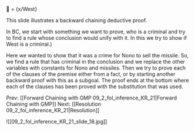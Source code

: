 ﻿ = {x/West}

This slide illustrates a backward chaining deductive proof.

In BC, we start with something we want to prove, who is a criminal and try to find a rule whose conclusion would unify with it.  In this we try to show if West is a criminal.)

Here we wanted to show that it was a crime for Nono to sell the missile. So, we find a rule that has criminal in the conclusion and we replace the other variables with constants for Nono and missiles.
Then we try to prove each of the clauses of the premise either from a fact, or by starting another backward proof with this as a subgoal.
The proof ends at the bottom where each of the clauses has been proved with the substitution that was used.


Prev: [[Forward Chaining with GMP 09_2_fol_inference_KR_21|Forward Chaining with GMP]]
Next: [[Resolution 09_2_fol_inference_KR_21|Resolution]]

![[09_2_fol_inference_KR_21_slide_18.jpg]]

